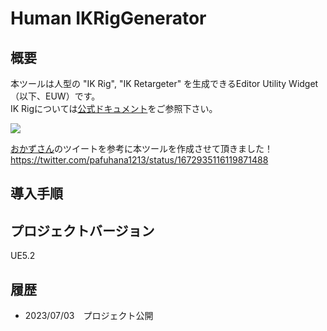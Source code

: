 # Human IKRigGenerator
## 概要
本ツールは人型の "IK Rig", "IK Retargeter" を生成できるEditor Utility Widget（以下、EUW）です。<br>
IK Rigについては[公式ドキュメント](https://docs.unrealengine.com/5.0/ja/unreal-engine-ik-rig/)をご参照下さい。

![](https://github.com/LeonGameworks/Screenshot/Human_IKRigGenerator/EUW.png)

[おかずさん](https://twitter.com/pafuhana1213)のツイートを参考に本ツールを作成させて頂きました！<br>
https://twitter.com/pafuhana1213/status/1672935116119871488

## 導入手順



## プロジェクトバージョン
UE5.2

## 履歴
- 2023/07/03　プロジェクト公開